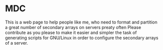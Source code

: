 # MDC
This is a web page to help people like me, who need to format and partition a great number of secondary arrays on servers preaty often
Please contribute as you please to make it easier and simpler the task of generating scripts for GNU/Linux in order to configure the secondary arrays of a server.
